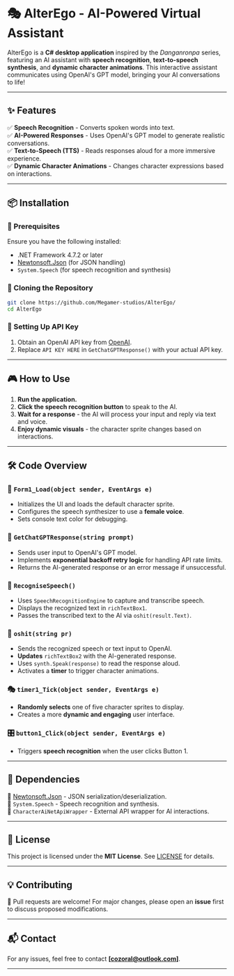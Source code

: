 # 🎭 AlterEgo - AI-Powered Virtual Assistant

AlterEgo is a **C# desktop application** inspired by the *Danganronpa* series, featuring an AI assistant with **speech recognition**, **text-to-speech synthesis**, and **dynamic character animations**. This interactive assistant communicates using OpenAI's GPT model, bringing your AI conversations to life!

---

## ✨ Features

✅ **Speech Recognition** - Converts spoken words into text.  
✅ **AI-Powered Responses** - Uses OpenAI's GPT model to generate realistic conversations.  
✅ **Text-to-Speech (TTS)** - Reads responses aloud for a more immersive experience.  
✅ **Dynamic Character Animations** - Changes character expressions based on interactions.  

---

## 📦 Installation

### 🔧 Prerequisites
Ensure you have the following installed:
- .NET Framework 4.7.2 or later
- [Newtonsoft.Json](https://www.nuget.org/packages/Newtonsoft.Json/) (for JSON handling)
- `System.Speech` (for speech recognition and synthesis)

### 🚀 Cloning the Repository
```sh
git clone https://github.com/Megamer-studios/AlterEgo/
cd AlterEgo
```

### 🔑 Setting Up API Key
1. Obtain an OpenAI API key from [OpenAI](https://openai.com/).
2. Replace `API KEY HERE` in `GetChatGPTResponse()` with your actual API key.

---

## 🎮 How to Use

1. **Run the application.**
2. **Click the speech recognition button** to speak to the AI.
3. **Wait for a response** - the AI will process your input and reply via text and voice.
4. **Enjoy dynamic visuals** - the character sprite changes based on interactions.

---

## 🛠 Code Overview

### 📌 `Form1_Load(object sender, EventArgs e)`
- Initializes the UI and loads the default character sprite.
- Configures the speech synthesizer to use a **female voice**.
- Sets console text color for debugging.

### 🤖 `GetChatGPTResponse(string prompt)`
- Sends user input to OpenAI's GPT model.
- Implements **exponential backoff retry logic** for handling API rate limits.
- Returns the AI-generated response or an error message if unsuccessful.

### 🎤 `RecogniseSpeech()`
- Uses `SpeechRecognitionEngine` to capture and transcribe speech.
- Displays the recognized text in `richTextBox1`.
- Passes the transcribed text to the AI via `oshit(result.Text)`.

### 💬 `oshit(string pr)`
- Sends the recognized speech or text input to OpenAI.
- **Updates** `richTextBox2` with the AI-generated response.
- Uses `synth.Speak(response)` to read the response aloud.
- Activates a **timer** to trigger character animations.

### 🎭 `timer1_Tick(object sender, EventArgs e)`
- **Randomly selects** one of five character sprites to display.
- Creates a more **dynamic and engaging** user interface.

### 🎛 `button1_Click(object sender, EventArgs e)`
- Triggers **speech recognition** when the user clicks Button 1.


---

## 🔗 Dependencies

📌 [Newtonsoft.Json](https://www.nuget.org/packages/Newtonsoft.Json/) - JSON serialization/deserialization.  
📌 `System.Speech` - Speech recognition and synthesis.  
📌 `CharacterAiNetApiWrapper` - External API wrapper for AI interactions.

---

## 📜 License

This project is licensed under the **MIT License**. See [LICENSE](LICENSE) for details.

---

## 💡 Contributing

🚀 Pull requests are welcome! For major changes, please open an **issue** first to discuss proposed modifications.

---

## 📬 Contact

For any issues, feel free to contact **[cozoral@outlook.com]**.

---

